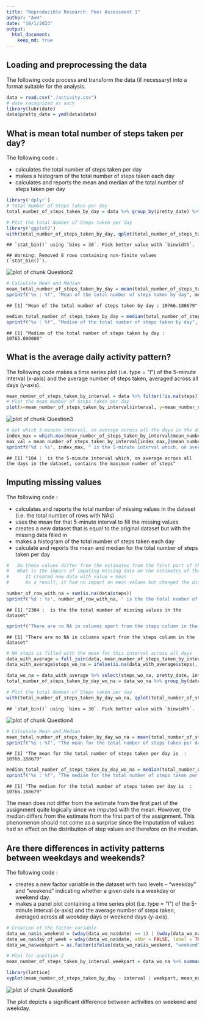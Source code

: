 ```yaml
---
title: "Reproducible Research: Peer Assessment 1"
author: "AvH"
date: "10/1/2023"
output: 
  html_document:
    keep_md: true
---
```




## Loading and preprocessing the data
The following code process and transform the data (if necessary) into a format suitable for the analysis.


```r
data = read.csv("./activity.csv")
# date recognized as such
library(lubridate)
data$pretty_date = ymd(data$date)
```

## What is mean total number of steps taken per day?

The following code :

* calculates the total number of steps taken per day
* makes a histogram of the total number of steps taken each day
* calculates and reports the mean and median of the total number of steps taken per day


```r
library('dplyr')
# Total Number of Steps taken per day
total_number_of_steps_taken_by_day = data %>% group_by(pretty_date) %>% summarise(total_number_of_steps_taken_by_day=sum(steps))

# Plot the total Number of Steps taken per day
library('ggplot2')
with(total_number_of_steps_taken_by_day, qplot(total_number_of_steps_taken_by_day, xlab = 'Total Number of Steps taken per day', main = 'Histogram for the total number of steps taken per day'))
```

```
## `stat_bin()` using `bins = 30`. Pick better value with `binwidth`.
```

```
## Warning: Removed 8 rows containing non-finite values (`stat_bin()`).
```

![plot of chunk Question2](figure/Question2-1.png)

```r
# Calculate Mean and Median
mean_total_number_of_steps_taken_by_day = mean(total_number_of_steps_taken_by_day$total_number_of_steps_taken_by_day, na.rm = TRUE)
sprintf("%s : %f", "Mean of the total number of steps taken by day", mean_total_number_of_steps_taken_by_day)
```

```
## [1] "Mean of the total number of steps taken by day : 10766.188679"
```

```r
median_total_number_of_steps_taken_by_day = median(total_number_of_steps_taken_by_day$total_number_of_steps_taken_by_day, na.rm = TRUE)
sprintf("%s : %f", "Median of the total number of steps taken by day", median_total_number_of_steps_taken_by_day)
```

```
## [1] "Median of the total number of steps taken by day : 10765.000000"
```

## What is the average daily activity pattern?
The following code makes a time series plot (i.e. type = "l") of the 5-minute interval (x-axis) and the average number of steps taken, averaged across all days (y-axis).


```r
mean_number_of_steps_taken_by_interval = data %>% filter(!is.na(steps)) %>% group_by(interval) %>% summarise(mean_number_of_steps_taken_by_day=mean(steps))
# Plot the mean Number of Steps taken per day
plot(x=mean_number_of_steps_taken_by_interval$interval, y=mean_number_of_steps_taken_by_interval$mean_number_of_steps_taken_by_day, xlab=("interval"), ylab = "mean number of steps taken by day", main = "Mean Number of Steps taken by day", type="l")
```

![plot of chunk Question3](figure/Question3-1.png)

```r
# Get which 5-minute interval, on average across all the days in the dataset, contains the maximum number of steps
index_max = which.max(mean_number_of_steps_taken_by_interval$mean_number_of_steps_taken_by_day)
max_val = mean_number_of_steps_taken_by_interval[index_max,]$mean_number_of_steps_taken_by_day
sprintf("%d : %s", index_max, " is the 5-minute interval which, on average across all the days in the dataset, contains the maximum number of steps")
```

```
## [1] "104 :  is the 5-minute interval which, on average across all the days in the dataset, contains the maximum number of steps"
```

## Imputing missing values

The following code :

* calculates and reports the total number of missing values in the dataset (i.e. the total number of rows with NAs)
* uses the mean for that 5-minute interval to fill the missing values
* creates a new dataset that is equal to the original dataset but with the missing data filled in
* makes a histogram of the total number of steps taken each day
* calculate and reports the mean and median for the total number of steps taken per day


```r
#   Do these values differ from the estimates from the first part of the assignment? 
#   What is the impact of imputing missing data on the estimates of the total daily number of steps?
#      It created new data with value = mean
#      As a result, it had no impact on mean values but changed the distribution of data. It had an effect on the median.

number_of_row_with_na = sum(is.na(data$steps))
sprintf("%d : %s", number_of_row_with_na, " is the the total number of missing values in the dataset")
```

```
## [1] "2304 :  is the the total number of missing values in the dataset"
```

```r
sprintf("There are no NA in columns apart from the steps column in the dataset")
```

```
## [1] "There are no NA in columns apart from the steps column in the dataset"
```

```r
# NA steps is filled with the mean for this interval across all days
data_with_average = full_join(data, mean_number_of_steps_taken_by_interval, by="interval")
data_with_average$steps_wo_na = ifelse(is.na(data_with_average$steps), data_with_average$mean_number_of_steps_taken_by_day, data_with_average$steps)

data_wo_na = data_with_average %>% select(steps_wo_na, pretty_date, interval) %>% rename(steps = steps_wo_na, date=pretty_date)
total_number_of_steps_taken_by_day_wo_na = data_wo_na %>% group_by(date) %>% summarise(total_number_of_steps_taken_by_day=sum(steps))

# Plot the total Number of Steps taken per day
with(total_number_of_steps_taken_by_day_wo_na, qplot(total_number_of_steps_taken_by_day, xlab = 'Total Number of Steps taken per day', main = 'Histogram for the total number of steps taken per day'))
```

```
## `stat_bin()` using `bins = 30`. Pick better value with `binwidth`.
```

![plot of chunk Question4](figure/Question4-1.png)

```r
# Calculate Mean and Median
mean_total_number_of_steps_taken_by_day_wo_na = mean(total_number_of_steps_taken_by_day_wo_na$total_number_of_steps_taken_by_day, na.rm = TRUE)
sprintf("%s : %f", "The mean for the total number of steps taken per day is ", mean_total_number_of_steps_taken_by_day_wo_na)
```

```
## [1] "The mean for the total number of steps taken per day is  : 10766.188679"
```

```r
median_total_number_of_steps_taken_by_day_wo_na = median(total_number_of_steps_taken_by_day_wo_na$total_number_of_steps_taken_by_day, na.rm = TRUE)
sprintf("%s : %f", "The median for the total number of steps taken per day is ", median_total_number_of_steps_taken_by_day_wo_na)
```

```
## [1] "The median for the total number of steps taken per day is  : 10766.188679"
```

The mean does not differ from the estimate from the first part of the assignment quite logically since we imputed with the mean.
However, the median differs from the estimate from the first part of the assignment.
This phenomenon should not come as a surprise since the imputation of values had an effect on the distribution of step values and therefore on the median.

## Are there differences in activity patterns between weekdays and weekends?

The following code :

* creates a new factor variable in the dataset with two levels – “weekday” and “weekend” indicating whether a given date is a weekday or weekend day.
* makes a panel plot containing a time series plot (i.e. type = "l") of the 5-minute interval (x-axis) and the average number of steps taken, averaged across all weekday days or weekend days (y-axis).


```r
# Creation of the factor variable
data_wo_na$is_weekend = (wday(data_wo_na$date) == 1) | (wday(data_wo_na$date) == 7)
data_wo_na$day_of_week = wday(data_wo_na$date, abbr = FALSE, label = TRUE)
data_wo_na$weekpart = as.factor(ifelse(data_wo_na$is_weekend, "weekend", "weekday"))

# Plot for question 2
mean_number_of_steps_taken_by_interval_weekpart = data_wo_na %>% summarise(mean_number_of_steps_taken_by_day=mean(steps), .by=c(interval, weekpart))

library(lattice)
xyplot(mean_number_of_steps_taken_by_day ~ interval | weekpart, mean_number_of_steps_taken_by_interval_weekpart, scales = list(relation = "same", alternating = FALSE), ylab = "Mean Number of Steps taken by day and interval", main = "Mean Number of Steps taken by day and interval", type="l",layout = c(1,2))
```

![plot of chunk Question5](figure/Question5-1.png)

The plot depicts a significant difference between activities on weekend and weekday.
